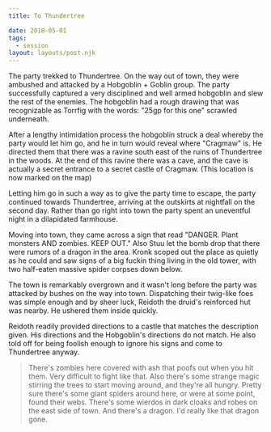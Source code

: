 ```yaml
---
title: To Thundertree

date: 2018-05-01
tags:
  - session
layout: layouts/post.njk
---
```


The party trekked to Thundertree. On the way out of town, they were ambushed and attacked by a Hobgoblin + Goblin group. The party successfully captured a very disciplined and well armed hobgoblin and slew the rest of the enemies. The hobgoblin had a rough drawing that was recognizable as Torrfig with the words: "25gp for this one" scrawled underneath.

After a lengthy intimidation process the hobgoblin struck a deal whereby the party would let him go, and he in turn would reveal where "Cragmaw" is. He directed them that there was a ravine south east of the ruins of Thundertree in the woods. At the end of this ravine there was a cave, and the cave is actually a secret entrance to a secret castle of Cragmaw. (This location is now marked on the map)

Letting him go in such a way as to give the party time to escape, the party continued towards Thundertree, arriving at the outskirts at nightfall on the second day. Rather than go right into town the party spent an uneventful night in a dilapidated farmhouse.

Moving into town, they came across a sign that read "DANGER. Plant monsters AND zombies. KEEP OUT." Also Stuu let the bomb drop that there were rumors of a dragon in the area. Kronk scoped out the place as quietly as he could and saw signs of a big fuckin thing living in the old tower, with two half-eaten massive spider corpses down below.

The town is remarkably overgrown and it wasn't long before the party was attacked by bushes on the way into town. Dispatching their twig-like foes was simple enough and by sheer luck, Reidoth the druid's reinforced hut was nearby. He ushered them inside quickly.

Reidoth readily provided directions to a castle that matches the description given. His directions and the Hobgoblin's directions do not match. He also told off for being foolish enough to ignore his signs and come to Thundertree anyway.

> There's zombies here covered with ash that poofs out when you hit them. Very difficult to fight like that. Also there's some strange magic stirring the trees to start moving around, and they're all hungry. Pretty sure there's some giant spiders around here, or were at some point, found their webs. There's some wierdos in dark cloaks and robes on the east side of town. And there's a dragon. I'd really like that dragon gone.
